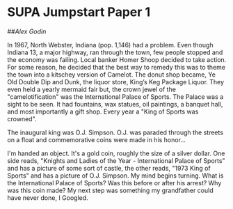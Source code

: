 SUPA Jumpstart Paper 1
========================
##_Alex Godin_

In 1967, North Webster, Indiana (pop. 1,146) had a problem. Even though
Indiana 13, a major highway, ran through the town, few people stopped
and the economy was failing. Local banker Homer Shoop decided to take
action. For some reason, he decided that the best way to remedy this was
to theme the town into a kitschey version of Camelot. The donut shop
became, Ye Old Double Dip and Dunk, the liquor store, King’s Keg Package
Liquor. They even held a yearly mermaid fair but, the crown jewel of the
"camelotification" was the International Palace of Sports. The Palace
was a sight to be seen. It had fountains, wax statues, oil
paintings, a banquet hall, and most importantly a gift shop. Every year
a "King of Sports was crowned".

The inaugural king was O.J. Simpson. O.J. was paraded through the
streets on a float and commemorative coins were made in his honor...


I'm handed an object. It's a gold coin, roughly the size of a silver
dollar.  One side reads, "Knights and Ladies of the Year - International
Palace of Sports" and has a picture of some sort of castle, the other
reads, "1973 King of Sports" and has a picture of O.J. Simpson. My mind
begins turning. What is the International Palace of Sports? Was this
before or after his arrest? Why was this coin made? My next step was
something my grandfather could have never done, I Googled.


